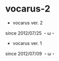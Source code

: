 vocarus-2
=========

* vocarus ver. 2

since 2012/07/25 ・ω・


* vocarus ver. 1

since 2012/07/09 ・ω・
